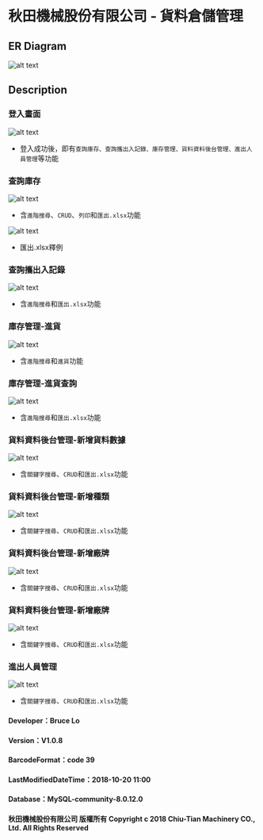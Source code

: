 # 秋田機械股份有限公司 - 貨料倉儲管理
## ER Diagram
![alt text](https://github.com/dt9250810/WareHouseManagement/blob/master/images/ER_diagram.png)

## Description
### 登入畫面
![alt text](https://github.com/dt9250810/WareHouseManagement/blob/master/images/1.png)
* 登入成功後，即有```查詢庫存、查詢攜出入記錄、庫存管理、貨料資料後台管理、進出人員管理```等功能

### 查詢庫存
![alt text](https://github.com/dt9250810/WareHouseManagement/blob/master/images/2.png)
* 含```進階搜尋```、```CRUD```、```列印```和```匯出.xlsx```功能

![alt text](https://github.com/dt9250810/WareHouseManagement/blob/master/images/2%20-%20產生報表.png)
* 匯出.xlsx釋例

### 查詢攜出入記錄
![alt text](https://github.com/dt9250810/WareHouseManagement/blob/master/images/3.png)
* 含```進階搜尋```和```匯出.xlsx```功能

### 庫存管理-進貨
![alt text](https://github.com/dt9250810/WareHouseManagement/blob/master/images/4.png)
* 含```進階搜尋```和```進貨```功能

### 庫存管理-進貨查詢
![alt text](https://github.com/dt9250810/WareHouseManagement/blob/master/images/4-2.png)
* 含```進階搜尋```和```匯出.xlsx```功能

### 貨料資料後台管理-新增貨料數據
![alt text](https://github.com/dt9250810/WareHouseManagement/blob/master/images/5.png)
* 含```關鍵字搜尋```、```CRUD```和```匯出.xlsx```功能

### 貨料資料後台管理-新增種類
![alt text](https://github.com/dt9250810/WareHouseManagement/blob/master/images/5-2.png)
* 含```關鍵字搜尋```、```CRUD```和```匯出.xlsx```功能

### 貨料資料後台管理-新增廠牌
![alt text](https://github.com/dt9250810/WareHouseManagement/blob/master/images/5-3.png)
* 含```關鍵字搜尋```、```CRUD```和```匯出.xlsx```功能

### 貨料資料後台管理-新增廠牌
![alt text](https://github.com/dt9250810/WareHouseManagement/blob/master/images/5-3.png)
* 含```關鍵字搜尋```、```CRUD```和```匯出.xlsx```功能

### 進出人員管理
![alt text](https://github.com/dt9250810/WareHouseManagement/blob/master/images/6.png)
* 含```關鍵字搜尋```、```CRUD```和```匯出.xlsx```功能


####  Developer：Bruce Lo
####  Version：V1.0.8
####  BarcodeFormat：code 39
####  LastModifiedDateTime：2018-10-20 11:00
####  Database：MySQL-community-8.0.12.0


####  秋田機械股份有限公司 版權所有 Copyright c 2018 Chiu-Tian Machinery CO., Ltd. All Rights Reserved
